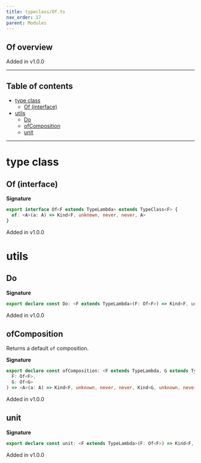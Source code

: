 ```yaml
---
title: typeclass/Of.ts
nav_order: 17
parent: Modules
---
```


## Of overview

Added in v1.0.0

---

<h2 class="text-delta">Table of contents</h2>

- [type class](#type-class)
  - [Of (interface)](#of-interface)
- [utils](#utils)
  - [Do](#do)
  - [ofComposition](#ofcomposition)
  - [unit](#unit)

---

# type class

## Of (interface)

**Signature**

```ts
export interface Of<F extends TypeLambda> extends TypeClass<F> {
  of: <A>(a: A) => Kind<F, unknown, never, never, A>
}
```

Added in v1.0.0

# utils

## Do

**Signature**

```ts
export declare const Do: <F extends TypeLambda>(F: Of<F>) => Kind<F, unknown, never, never, {}>
```

Added in v1.0.0

## ofComposition

Returns a default `of` composition.

**Signature**

```ts
export declare const ofComposition: <F extends TypeLambda, G extends TypeLambda>(
  F: Of<F>,
  G: Of<G>
) => <A>(a: A) => Kind<F, unknown, never, never, Kind<G, unknown, never, never, A>>
```

Added in v1.0.0

## unit

**Signature**

```ts
export declare const unit: <F extends TypeLambda>(F: Of<F>) => Kind<F, unknown, never, never, void>
```

Added in v1.0.0
